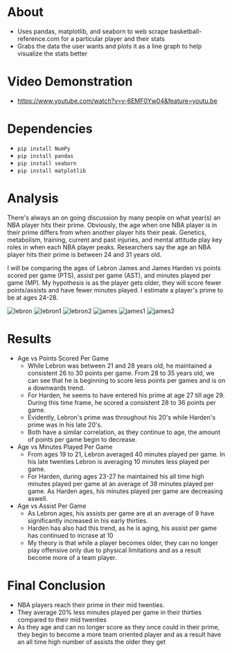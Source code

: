#  About

- Uses pandas, matplotlib, and seaborn to web scrape basketball-reference.com for a particular player and their stats
- Grabs the data the user wants and plots it as a line graph to help visualize the stats better

# Video Demonstration
- https://www.youtube.com/watch?v=v-6EMF0Yw04&feature=youtu.be

# Dependencies
- ```pip install NumPy``` 
- ```pip install pandas```
- ```pip install seaborn```
- ```pip install matplotlib```

# Analysis
There's always an on going discussion by many people on what year(s) an NBA player hits their prime. 
Obviously, the age when one NBA player is in their prime differs from when another player hits their peak. Genetics, metabolism, training, current and past injuries, and mental attitude play key roles in when each NBA player peaks. Researchers say the age an NBA player hits their prime is between 24 and 31 years old.
<p>
I will be comparing the ages of Lebron James and James Harden vs points scored per game (PTS), assist per game (AST), and minutes played per game (MP). My hypothesis is as the player gets older, they will score fewer points/assists and have fewer minutes played. I estimate a player's prime to be at ages 24-28.
<p>
<p>
<p>

![lebron](https://user-images.githubusercontent.com/71676841/130867367-28ba024b-eedb-41ab-b974-87851388c25f.png)
![lebron1](https://user-images.githubusercontent.com/71676841/130867368-cb0982f7-6b97-4336-8bec-c9ef35543638.png)
![lebron2](https://user-images.githubusercontent.com/71676841/130867369-50fc6067-d921-4c66-be62-2f4847cd854b.png)
![james](https://user-images.githubusercontent.com/71676841/130867370-9f5a20fb-bdf2-4050-8855-f3b00f15c26a.png)
![james1](https://user-images.githubusercontent.com/71676841/130867373-560d813a-a809-4390-b548-78a08368605b.png)
![james2](https://user-images.githubusercontent.com/71676841/130867374-b1c9d6bf-bd89-4f6f-a832-d15c77c69aa7.png)

# Results

  - Age vs Points Scored Per Game
    - While Lebron was between 21 and 28 years old, he maintained a consistent 26 to 30 points per game. From 28 to 35 years old, we can see that he is beginning to score less points per games and is on a downwards trend. 
    - For Harden, he seems to have entered his prime at age 27 till age 29. During this time frame, he scored a consistent 28 to 36 points per game.
    - Evidently, Lebron's prime was throughout his 20's while Harden's prime was in his late 20's.
    - Both have a similar correlation, as they continue to age, the amount of points per game begin to decrease.
  - Age vs Minutes Played Per Game
    - From ages 19 to 21, Lebron averaged 40 minutes played per game. In his late twenties Lebron is averaging 10 minutes less played per game.
    - For Harden, during ages 23-27 he maintained his all time high minutes played per game at an average of 38 minutes played per game. As Harden ages, his minutes played per game are decreasing aswell.
  - Age vs Assist Per Game
    - As Lebron ages, his assists per game are at an average of 9 have significantly increased in his early thirties.
    - Harden has also had this trend, as he is aging, his assist per game has continued to incrase at 10
    - My theory is that while a player becomes older, they can no longer play offensive only due to physical limitations and as a result become more of a team player.
 # Final Conclusion
  - NBA players reach their prime in their mid twenties.
  - They average 20% less minutes played per game in their thirties compared to their mid twenties
  - As they age and can no longer score as they once could in their prime, they begin to become a more team oriented player and as a result have an all time high number of assists the older they get
  
 
  
